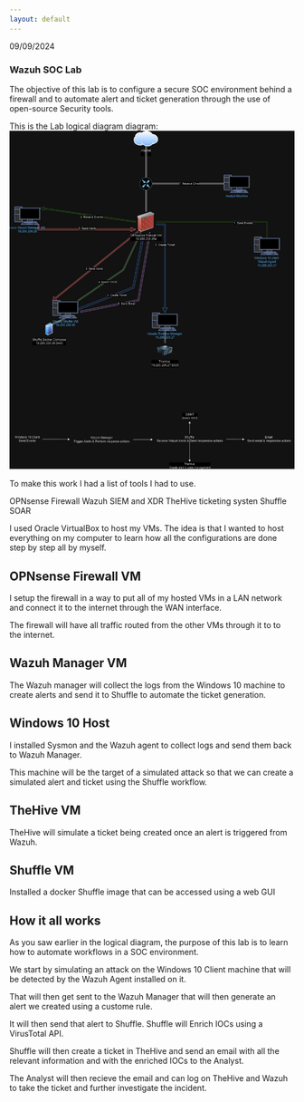 ```yaml
---
layout: default
---
```

09/09/2024

### Wazuh SOC Lab

The objective of this lab is  to configure a secure SOC environment behind a firewall and to automate alert and ticket generation through the use of open-source Security tools.

This is the Lab logical diagram diagram:
![Labdiagram](labdiagram.jpg)


To make this work I had a list of tools I had to use.

OPNsense Firewall
Wazuh SIEM and XDR
TheHive ticketing systen
Shuffle SOAR


I used Oracle VirtualBox to host my VMs. The idea is that I wanted to host everything on my computer to learn how all the configurations are done step by step all by myself.

## OPNsense Firewall VM

I setup the firewall in a way to put all of my hosted VMs in a LAN network and connect it to the internet through the WAN interface.

The firewall will have all traffic routed from the other VMs through it to to the internet.

## Wazuh Manager VM

The Wazuh manager will collect the logs from the Windows 10 machine to create alerts and send it to Shuffle to automate the ticket generation.

## Windows 10 Host

I installed Sysmon and the Wazuh agent to collect logs and send them back to Wazuh Manager.

This machine will be the target of a simulated attack so that we can create a simulated alert and ticket using the Shuffle workflow.

## TheHive VM

TheHive will simulate a ticket being created once an alert is triggered from Wazuh.

## Shuffle VM

Installed a docker Shuffle image that can be accessed using a web GUI



## How it all works

As you saw earlier in the logical diagram, the purpose of this lab is to learn how to automate workflows in a SOC environment.

We start by simulating an attack on the Windows 10 Client machine that will be detected by the Wazuh Agent installed on it.

That will then get sent to the Wazuh Manager that will then generate an alert we created using a custome rule.

It will then send that alert to Shuffle. Shuffle will Enrich IOCs using a VirusTotal API.

Shuffle will then create a ticket in TheHive and send an email with all the relevant information and with the enriched IOCs to the Analyst.

The Analyst will then recieve the email and can log on TheHive and Wazuh to take the ticket and further investigate the incident.

